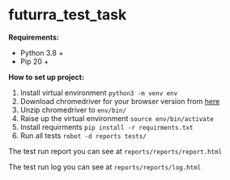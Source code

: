 # futurra_test_task

**Requirements:**
- Python 3.8 +
- Pip 20 +

**How to set up project:**

1. Install virtual environment `python3 -m venv env`
2. Download chromedriver for your browser version from [here](https://chromedriver.chromium.org/downloads)
3. Unzip chromedriver to `env/bin/`
4. Raise up the virtual environment `source env/bin/activate` 
5. Install requirments `pip install -r requirments.txt`
6. Run all tests `robot -d reports tests/`

The test run report you can see at `reports/reports/report.html`

The test run log you can see at `reports/reports/log.html`

